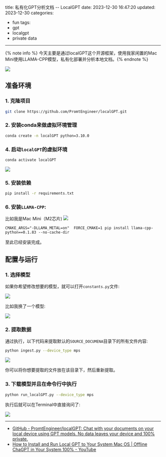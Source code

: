 title: 私有化GPT分析文档 -- LocalGPT
date: 2023-12-30 16:47:20
updated: 2023-12-30
categories:
- fun
tags:
- gpt
- localgpt
- private data

---

{% note info %} 今天主要是通过localGPT这个开源框架，使用我家闲置的Mac Mini使用LLAMA-CPP模型，私有化部署并分析本地文档。{% endnote %}

![](/img/local_gpt_deploy_66bb9541_0.png)

<!-- more -->

## 准备环境

### 1. 克隆项目

```bash
git clone https://github.com/PromtEngineer/localGPT.git
```

### 2. 安装conda来做虚拟环境管理
```bash
conda create -n localGPT python=3.10.0
```

### 4. 启动`localGPT`的虚拟环境

```bash
conda activate localGPT
```

![](/img/local_gpt_deploy_679eafd3_1.png)

### 5. 安装依赖
```bash
pip install -r requirements.txt
```

### 6. 安装`LLAMA-CPP`:

比如我是Mac Mini（M2芯片)
![](/img/local_gpt_deploy_e2d153ae_2.png)

```
CMAKE_ARGS="-DLLAMA_METAL=on"  FORCE_CMAKE=1 pip install llama-cpp-python==0.1.83 --no-cache-dir
```

至此已经安装完成。

## 配置与运行

### 1. 选择模型

如果你希望修改想要的模型，就可以打开`constants.py`文件:

![](/img/local_gpt_deploy_45d371d0_3.png)

比如我换了一个模型:

![](/img/local_gpt_deploy_84bfcefa_4.png)

### 2. 提取数据 

通过执行，以下代码来提取默认的`SOURCE_DOCUMENA`目录下的所有文件内容:

```bash
python ingest.py --device_type mps
```

![](/img/local_gpt_deploy_20279a10_5.png)

你可以将你想要提取的文件放在该目录下，然后重新提取。

### 3. 下载模型并且在命令行中执行

```bash
python run_localGPT.py --device_type mps
```

执行后就可以在Terminal中直接询问了:

![](/img/local_gpt_deploy_d7ae076a_6.png)

---

- [GitHub - PromtEngineer/localGPT: Chat with your documents on your local device using GPT models. No data leaves your device and 100% private.](https://github.com/PromtEngineer/localGPT?tab=readme-ov-file)
- [How to Install and Run Local GPT to Your System Mac OS | Offline ChaGPT in Your System 100% - YouTube](https://www.youtube.com/watch?v=UEt4ek2nwb4)